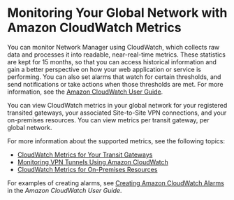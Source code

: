 # Monitoring Your Global Network with Amazon CloudWatch Metrics<a name="monitoring-cloudwatch-metrics"></a>

You can monitor Network Manager using CloudWatch, which collects raw data and processes it into readable, near\-real\-time metrics\. These statistics are kept for 15 months, so that you can access historical information and gain a better perspective on how your web application or service is performing\. You can also set alarms that watch for certain thresholds, and send notifications or take actions when those thresholds are met\. For more information, see the [Amazon CloudWatch User Guide](https://docs.aws.amazon.com/AmazonCloudWatch/latest/monitoring/)\.

You can view CloudWatch metrics in your global network for your registered transited gateways, your associated Site\-to\-Site VPN connections, and your on\-premises resources\. You can view metrics per transit gateway, per global network\.

For more information about the supported metrics, see the following topics:
+ [CloudWatch Metrics for Your Transit Gateways](https://docs.aws.amazon.com/vpc/latest/tgw/transit-gateway-cloudwatch-metrics.html)
+ [Monitoring VPN Tunnels Using Amazon CloudWatch](https://docs.aws.amazon.com/vpn/latest/s2svpn/monitoring-cloudwatch-vpn.html)
+ [CloudWatch Metrics for On\-Premises Resources](cw-metrics-on-premises.md)

For examples of creating alarms, see [Creating Amazon CloudWatch Alarms](https://docs.aws.amazon.com/AmazonCloudWatch/latest/monitoring/AlarmThatSendsEmail.html) in the *Amazon CloudWatch User Guide*\.